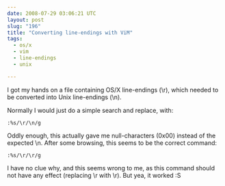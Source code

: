 ```yaml
---
date: 2008-07-29 03:06:21 UTC
layout: post
slug: "196"
title: "Converting line-endings with ViM"
tags:
  - os/x
  - vim
  - line-endings
  - unix

---
```

<p>I got my hands on a file containing OS/X line-endings (\r), which needed to be converted into Unix line-endings (\n).</p>

<p>Normally I would just do a simple search and replace, with:</p>

```
:%s/\r/\n/g
```

<p>Oddly enough, this actually gave me null-characters (0x00) instead of the expected \n. After some browsing, this seems to be the correct command:</p>

```
:%s/\r/\r/g
```

<p>I have no clue why, and this seems wrong to me, as this command should not have any effect (replacing \r with \r). But yea, it worked :S</p>
